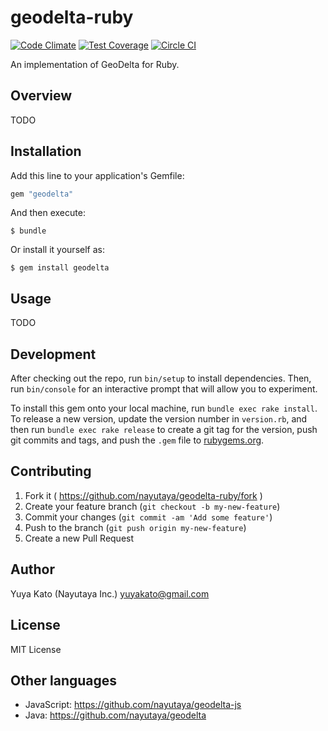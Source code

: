 # geodelta-ruby

[![Code Climate](https://codeclimate.com/github/nayutaya/geodelta-ruby/badges/gpa.svg)](https://codeclimate.com/github/nayutaya/geodelta-ruby)
[![Test Coverage](https://codeclimate.com/github/nayutaya/geodelta-ruby/badges/coverage.svg)](https://codeclimate.com/github/nayutaya/geodelta-ruby/coverage)
[![Circle CI](https://circleci.com/gh/nayutaya/geodelta-ruby.svg?style=shield)](https://circleci.com/gh/nayutaya/geodelta-ruby)

An implementation of GeoDelta for Ruby.

## Overview

TODO

## Installation

Add this line to your application's Gemfile:

```ruby
gem "geodelta"
```

And then execute:

    $ bundle

Or install it yourself as:

    $ gem install geodelta

## Usage

TODO

## Development

After checking out the repo, run `bin/setup` to install dependencies. Then, run `bin/console` for an interactive prompt that will allow you to experiment.

To install this gem onto your local machine, run `bundle exec rake install`. To release a new version, update the version number in `version.rb`, and then run `bundle exec rake release` to create a git tag for the version, push git commits and tags, and push the `.gem` file to [rubygems.org](https://rubygems.org).

## Contributing

1. Fork it ( https://github.com/nayutaya/geodelta-ruby/fork )
2. Create your feature branch (`git checkout -b my-new-feature`)
3. Commit your changes (`git commit -am 'Add some feature'`)
4. Push to the branch (`git push origin my-new-feature`)
5. Create a new Pull Request

## Author

Yuya Kato (Nayutaya Inc.) <yuyakato@gmail.com>

## License

MIT License

## Other languages

* JavaScript: https://github.com/nayutaya/geodelta-js
* Java: https://github.com/nayutaya/geodelta
